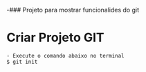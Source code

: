 

-### Projeto para mostrar funcionalides do git

# Criar Projeto GIT
    - Execute o comando abaixo no terminal
    $ git init

